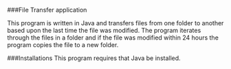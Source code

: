 ###File Transfer application

This program is written in Java and transfers files from one folder to another based upon the last time the file was modified. The program iterates through the files in a folder and if the file was modified within 24 hours the program copies the file to a new folder.

###Installations
This program requires that Java be installed.
